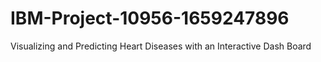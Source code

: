 # IBM-Project-10956-1659247896
Visualizing and Predicting Heart Diseases with an Interactive Dash Board
